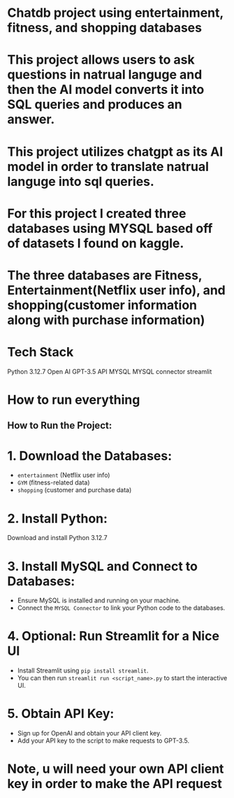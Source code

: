 # Chatdb project using entertainment, fitness, and shopping databases
# This project allows users to ask questions in natrual languge and then the AI model converts it into SQL queries and produces an answer. 

# This project utilizes chatgpt as its AI model in order to translate natrual languge into sql queries. 
# For this project I created three databases using MYSQL based off of datasets I found on kaggle. 
# The three databases are Fitness, Entertainment(Netflix user info), and shopping(customer information along with purchase information)



# Tech Stack
Python 3.12.7
Open AI GPT-3.5 API
MYSQL
MYSQL connector 
streamlit 

# How to run everything 
## How to Run the Project:

# 1. Download the Databases:
   - `entertainment` (Netflix user info)
   - `GYM` (fitness-related data)
   - `shopping` (customer and purchase data)

# 2. Install Python:
   Download and install Python 3.12.7

# 3. Install MySQL and Connect to Databases:
   - Ensure MySQL is installed and running on your machine.
   - Connect the `MYSQL Connector` to link your Python code to the databases.

# 4. Optional: Run Streamlit for a Nice UI
   - Install Streamlit using `pip install streamlit`.
   - You can then run `streamlit run <script_name>.py` to start the interactive UI.

# 5. Obtain API Key:
   - Sign up for OpenAI and obtain your API client key.
   - Add your API key to the script to make requests to GPT-3.5.

# Note, u will need your own API client key in order to make the API request
